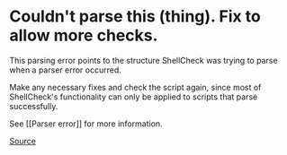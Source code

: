 # Couldn't parse this (thing). Fix to allow more checks.

This parsing error points to the structure ShellCheck was trying to parse when a parser error occurred. 

Make any necessary fixes and check the script again, since most of ShellCheck's functionality can only be applied to scripts that parse successfully.

See [[Parser error]] for more information.

[Source](https://github.com/koalaman/shellcheck/wiki/SC1073)

